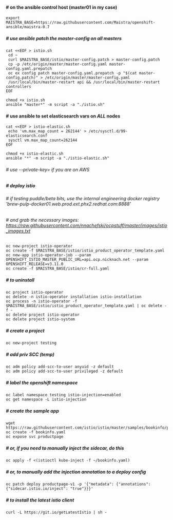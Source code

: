 #### # on the ansible control host (master01 in my case)
```
export MAISTRA_BASE=https://raw.githubusercontent.com/Maistra/openshift-ansible/maistra-0.7
```
##### # use ansible patch the master-config on all masters
```
cat <<EOF > istio.sh
 cd ~
 curl $MAISTRA_BASE/istio/master-config.patch > master-config.patch
 cp -p /etc/origin/master/master-config.yaml master-config.yaml.prepatch
 oc ex config patch master-config.yaml.prepatch -p "$(cat master-config.patch)" > /etc/origin/master/master-config.yaml
 /usr/local/bin/master-restart api && /usr/local/bin/master-restart controllers
EOF

chmod +x istio.sh
ansible "master*" -m script -a "./istio.sh"
```
#### # use ansible to set elasticsearch vars on *ALL* nodes
```
cat <<EOF > istio-elastic.sh
 echo 'vm.max_map_count = 262144' > /etc/sysctl.d/99-elasticsearch.conf
 sysctl vm.max_map_count=262144
EOF

chmod +x istio-elastic.sh
ansible "*" -m script -a "./istio-elastic.sh"
```
###### # use --private-key= if you are on AWS
##### # deploy istio
###### # if testing puddle/beta bits, use the internal engineering docker registry 'brew-pulp-docker01.web.prod.ext.phx2.redhat.com:8888'
###### # and grab the necessary images:  https://raw.githubusercontent.com/nnachefski/ocpstuff/master/images/istio_images.txt
```
oc new-project istio-operator
oc create -f $MAISTRA_BASE/istio/istio_product_operator_template.yaml
oc new-app istio-operator-job --param OPENSHIFT_ISTIO_MASTER_PUBLIC_URL=api.ocp.nicknach.net --param OPENSHIFT_RELEASE=v3.11.0
oc create -f $MAISTRA_BASE/istio/cr-full.yaml
```
##### # to uninstall
```
oc project istio-operator
oc delete -n istio-operator installation istio-installation
oc process -n istio-operator -f $MAISTRA_BASE/istio/istio_product_operator_template.yaml | oc delete -f -
oc delete project istio-operator
oc delete project istio-system 
```
##### # create a project
```
oc new-project testing
```
##### # add priv SCC (temp)
```
oc adm policy add-scc-to-user anyuid -z default
oc adm policy add-scc-to-user privileged -z default
```
##### # label the openshift namespace 
```
oc label namespace testing istio-injection=enabled
oc get namespace -L istio-injection
```
##### # create the sample app
```
wget https://raw.githubusercontent.com/istio/istio/master/samples/bookinfo/platform/kube/bookinfo.yaml
oc create -f bookinfo.yaml
oc expose svc productpage
```
##### # or, if you need to manually inject the sidecar, do this
```
oc apply -f <(istioctl kube-inject -f ~/bookinfo.yaml)
```
##### # or, to manually add the injection annotation to a deploy config
```
oc patch deploy productpage-v1 -p '{"metadata": {"annotations": {"sidecar.istio.io/inject": "true"}}}'
```
##### # to install the latest istio client
```
curl -L https://git.io/getLatestIstio | sh -
```
